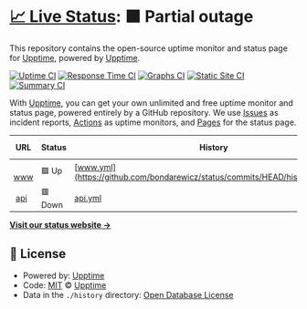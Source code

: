 # [📈 Live Status](https://upptime.github.io/upptime): <!--live status--> **🟧 Partial outage**

This repository contains the open-source uptime monitor and status page for [Upptime](https://upptime.js.org), powered by [Upptime](https://github.com/upptime/upptime).

[![Uptime CI](https://github.com/bondarewicz/status/workflows/Uptime%20CI/badge.svg)](https://github.com/bondarewicz/status/actions?query=workflow%3A%22Uptime+CI%22)
[![Response Time CI](https://github.com/bondarewicz/status/workflows/Response%20Time%20CI/badge.svg)](https://github.com/bondarewicz/status/actions?query=workflow%3A%22Response+Time+CI%22)
[![Graphs CI](https://github.com/bondarewicz/status/workflows/Graphs%20CI/badge.svg)](https://github.com/bondarewicz/status/actions?query=workflow%3A%22Graphs+CI%22)
[![Static Site CI](https://github.com/bondarewicz/status/workflows/Static%20Site%20CI/badge.svg)](https://github.com/bondarewicz/status/actions?query=workflow%3A%22Static+Site+CI%22)
[![Summary CI](https://github.com/bondarewicz/status/workflows/Summary%20CI/badge.svg)](https://github.com/bondarewicz/status/actions?query=workflow%3A%22Summary+CI%22)

With [Upptime](https://upptime.js.org), you can get your own unlimited and free uptime monitor and status page, powered entirely by a GitHub repository. We use [Issues](https://github.com/upptime/upptime/issues) as incident reports, [Actions](https://github.com/bondarewicz/status/actions) as uptime monitors, and [Pages](https://upptime.github.io/upptime) for the status page.

<!--start: status pages-->
<!-- This summary is generated by Upptime (https://github.com/upptime/upptime) -->
<!-- Do not edit this manually, your changes will be overwritten -->
<!-- prettier-ignore -->
| URL | Status | History | Response Time | Uptime |
| --- | ------ | ------- | ------------- | ------ |
| <img alt="" src="https://icons.duckduckgo.com/ip3/bondarewicz.com.ico" height="13"> [www](https://bondarewicz.com) | 🟩 Up | [www.yml](https://github.com/bondarewicz/status/commits/HEAD/history/www.yml) | <details><summary><img alt="Response time graph" src="./graphs/www/response-time-week.png" height="20"> 160ms</summary><br><a href="https://status.bondarewicz.com/history/www"><img alt="Response time 142" src="https://img.shields.io/endpoint?url=https%3A%2F%2Fraw.githubusercontent.com%2Fbondarewicz%2Fstatus%2FHEAD%2Fapi%2Fwww%2Fresponse-time.json"></a><br><a href="https://status.bondarewicz.com/history/www"><img alt="24-hour response time 135" src="https://img.shields.io/endpoint?url=https%3A%2F%2Fraw.githubusercontent.com%2Fbondarewicz%2Fstatus%2FHEAD%2Fapi%2Fwww%2Fresponse-time-day.json"></a><br><a href="https://status.bondarewicz.com/history/www"><img alt="7-day response time 160" src="https://img.shields.io/endpoint?url=https%3A%2F%2Fraw.githubusercontent.com%2Fbondarewicz%2Fstatus%2FHEAD%2Fapi%2Fwww%2Fresponse-time-week.json"></a><br><a href="https://status.bondarewicz.com/history/www"><img alt="30-day response time 133" src="https://img.shields.io/endpoint?url=https%3A%2F%2Fraw.githubusercontent.com%2Fbondarewicz%2Fstatus%2FHEAD%2Fapi%2Fwww%2Fresponse-time-month.json"></a><br><a href="https://status.bondarewicz.com/history/www"><img alt="1-year response time 150" src="https://img.shields.io/endpoint?url=https%3A%2F%2Fraw.githubusercontent.com%2Fbondarewicz%2Fstatus%2FHEAD%2Fapi%2Fwww%2Fresponse-time-year.json"></a></details> | <details><summary><a href="https://status.bondarewicz.com/history/www">100.00%</a></summary><a href="https://status.bondarewicz.com/history/www"><img alt="All-time uptime 100.00%" src="https://img.shields.io/endpoint?url=https%3A%2F%2Fraw.githubusercontent.com%2Fbondarewicz%2Fstatus%2FHEAD%2Fapi%2Fwww%2Fuptime.json"></a><br><a href="https://status.bondarewicz.com/history/www"><img alt="24-hour uptime 100.00%" src="https://img.shields.io/endpoint?url=https%3A%2F%2Fraw.githubusercontent.com%2Fbondarewicz%2Fstatus%2FHEAD%2Fapi%2Fwww%2Fuptime-day.json"></a><br><a href="https://status.bondarewicz.com/history/www"><img alt="7-day uptime 100.00%" src="https://img.shields.io/endpoint?url=https%3A%2F%2Fraw.githubusercontent.com%2Fbondarewicz%2Fstatus%2FHEAD%2Fapi%2Fwww%2Fuptime-week.json"></a><br><a href="https://status.bondarewicz.com/history/www"><img alt="30-day uptime 100.00%" src="https://img.shields.io/endpoint?url=https%3A%2F%2Fraw.githubusercontent.com%2Fbondarewicz%2Fstatus%2FHEAD%2Fapi%2Fwww%2Fuptime-month.json"></a><br><a href="https://status.bondarewicz.com/history/www"><img alt="1-year uptime 100.00%" src="https://img.shields.io/endpoint?url=https%3A%2F%2Fraw.githubusercontent.com%2Fbondarewicz%2Fstatus%2FHEAD%2Fapi%2Fwww%2Fuptime-year.json"></a></details>
| <img alt="" src="https://icons.duckduckgo.com/ip3/api.bondarewicz.com.ico" height="13"> [api](https://api.bondarewicz.com/v1/version) | 🟥 Down | [api.yml](https://github.com/bondarewicz/status/commits/HEAD/history/api.yml) | <details><summary><img alt="Response time graph" src="./graphs/api/response-time-week.png" height="20"> 253ms</summary><br><a href="https://status.bondarewicz.com/history/api"><img alt="Response time 140" src="https://img.shields.io/endpoint?url=https%3A%2F%2Fraw.githubusercontent.com%2Fbondarewicz%2Fstatus%2FHEAD%2Fapi%2Fapi%2Fresponse-time.json"></a><br><a href="https://status.bondarewicz.com/history/api"><img alt="24-hour response time 148" src="https://img.shields.io/endpoint?url=https%3A%2F%2Fraw.githubusercontent.com%2Fbondarewicz%2Fstatus%2FHEAD%2Fapi%2Fapi%2Fresponse-time-day.json"></a><br><a href="https://status.bondarewicz.com/history/api"><img alt="7-day response time 253" src="https://img.shields.io/endpoint?url=https%3A%2F%2Fraw.githubusercontent.com%2Fbondarewicz%2Fstatus%2FHEAD%2Fapi%2Fapi%2Fresponse-time-week.json"></a><br><a href="https://status.bondarewicz.com/history/api"><img alt="30-day response time 153" src="https://img.shields.io/endpoint?url=https%3A%2F%2Fraw.githubusercontent.com%2Fbondarewicz%2Fstatus%2FHEAD%2Fapi%2Fapi%2Fresponse-time-month.json"></a><br><a href="https://status.bondarewicz.com/history/api"><img alt="1-year response time 137" src="https://img.shields.io/endpoint?url=https%3A%2F%2Fraw.githubusercontent.com%2Fbondarewicz%2Fstatus%2FHEAD%2Fapi%2Fapi%2Fresponse-time-year.json"></a></details> | <details><summary><a href="https://status.bondarewicz.com/history/api">0.00%</a></summary><a href="https://status.bondarewicz.com/history/api"><img alt="All-time uptime 46.11%" src="https://img.shields.io/endpoint?url=https%3A%2F%2Fraw.githubusercontent.com%2Fbondarewicz%2Fstatus%2FHEAD%2Fapi%2Fapi%2Fuptime.json"></a><br><a href="https://status.bondarewicz.com/history/api"><img alt="24-hour uptime 0.00%" src="https://img.shields.io/endpoint?url=https%3A%2F%2Fraw.githubusercontent.com%2Fbondarewicz%2Fstatus%2FHEAD%2Fapi%2Fapi%2Fuptime-day.json"></a><br><a href="https://status.bondarewicz.com/history/api"><img alt="7-day uptime 0.00%" src="https://img.shields.io/endpoint?url=https%3A%2F%2Fraw.githubusercontent.com%2Fbondarewicz%2Fstatus%2FHEAD%2Fapi%2Fapi%2Fuptime-week.json"></a><br><a href="https://status.bondarewicz.com/history/api"><img alt="30-day uptime 0.00%" src="https://img.shields.io/endpoint?url=https%3A%2F%2Fraw.githubusercontent.com%2Fbondarewicz%2Fstatus%2FHEAD%2Fapi%2Fapi%2Fuptime-month.json"></a><br><a href="https://status.bondarewicz.com/history/api"><img alt="1-year uptime 0.00%" src="https://img.shields.io/endpoint?url=https%3A%2F%2Fraw.githubusercontent.com%2Fbondarewicz%2Fstatus%2FHEAD%2Fapi%2Fapi%2Fuptime-year.json"></a></details>

<!--end: status pages-->

[**Visit our status website →**](https://upptime.github.io/upptime)

## 📄 License

- Powered by: [Upptime](https://github.com/upptime/upptime)
- Code: [MIT](./LICENSE) © [Upptime](https://upptime.js.org)
- Data in the `./history` directory: [Open Database License](https://opendatacommons.org/licenses/odbl/1-0/)
